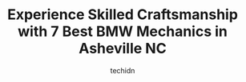 ---
layout: ampstory
image: https://images.unsplash.com/photo-1626302592989-84fe1c211d7d?ixlib=rb-4.0.3&ixid=MnwxMjA3fDB8MHxwaG90by1wYWdlfHx8fGVufDB8fHx8&auto=format&fit=crop&w=640&h=853&q=80
author: techidn
featured: false
description: For top-quality automotive repairs and maintenance, visit the 7 best BMW Mechanic in Asheville NC, USA. Their reputation for excellence and their dedication to customer satisfaction make the
title: Experience Skilled Craftsmanship with 7 Best BMW Mechanics in Asheville NC
cover:
   title: Experience Skilled Craftsmanship with 7 Best BMW Mechanics in Asheville NC
   subtitle: Rickpate
   background: https://images.unsplash.com/photo-1626302592989-84fe1c211d7d?ixlib=rb-4.0.3&ixid=MnwxMjA3fDB8MHxwaG90by1wYWdlfHx8fGVufDB8fHx8&auto=format&fit=crop&w=640&h=853&q=80

pages: 
 - layout: thirds
   top: <h1>#1 Jimmys Automotive Center</h1>
   bottom: "<p>JT is consistently EXCEPTIONAL! Jimmys always goes above and beyond to help its customers stay safe in whatever age auto they drive...their service techs are well-train</p>"
   background: https://www.knot35.com/toplist/wp-content/uploads/2023/06/best-bmw-mechanic-1-in-asheville-nc-1685835796.jpeg
   backgroundblur: true
 - layout: thirds
   top: <h1>#2 Organic Mechanic</h1>
   bottom: "<p>568 Haywood Rd, Asheville, NC 28806, United States</p>"
   background: https://www.knot35.com/toplist/wp-content/uploads/2023/06/best-bmw-mechanic-2-in-asheville-nc-1685835797.jpeg
   cta:
      link: https://www.knot35.com/toplist/experience-skilled-craftsmanship-with-7-best-bmw-mechanics-in-asheville-nc/
      text: Experience Skilled Craftsmanship with 7 Best BMW Mechanics in Asheville NC
 - layout: thirds
   top: <h1>#3 Precision Tune Auto Care</h1>
   bottom: "<p>6 Bryson St, Asheville, NC 28803, United States</p>"
   background: https://www.knot35.com/toplist/wp-content/uploads/2023/06/best-bmw-mechanic-3-in-asheville-nc-1685835797.jpeg
   cta:
      link: https://www.knot35.com/toplist/experience-skilled-craftsmanship-with-7-best-bmw-mechanics-in-asheville-nc/
      text: Experience Skilled Craftsmanship with 7 Best BMW Mechanics in Asheville NC
 - layout: thirds
   top: <h1>#4 Precision International</h1>
   bottom: "<p>23 Sardis Rd, Asheville, NC 28806, United States</p>"
   background: https://images.unsplash.com/photo-1462556791646-c201b8241a94?ixlib=rb-4.0.3&ixid=MnwxMjA3fDB8MHxwaG90by1wYWdlfHx8fGVufDB8fHx8&auto=format&fit=crop&w=640&h=853&q=80
   cta:
      link: https://www.knot35.com/toplist/experience-skilled-craftsmanship-with-7-best-bmw-mechanics-in-asheville-nc/
      text: Experience Skilled Craftsmanship with 7 Best BMW Mechanics in Asheville NC
 - layout: thirds
   top: <h1>#5 BIMMER LOGIC</h1>
   bottom: "<p>63 Bradley Branch Rd, Arden, NC 28704, United States</p>"
   background: https://images.unsplash.com/photo-1595364397663-fca4f075d796?ixlib=rb-4.0.3&ixid=MnwxMjA3fDB8MHxwaG90by1wYWdlfHx8fGVufDB8fHx8&auto=format&fit=crop&w=640&h=853&q=80
   cta:
      link: https://www.knot35.com/toplist/experience-skilled-craftsmanship-with-7-best-bmw-mechanics-in-asheville-nc/
      text: Experience Skilled Craftsmanship with 7 Best BMW Mechanics in Asheville NC
 - layout: thirds
   top: <h1>#6 All German Performance</h1>
   bottom: "<p>1194 Hendersonville Rd, Asheville, NC 28803, United States</p>"
   background: https://images.unsplash.com/photo-1618556658017-fd9c732d1360?ixlib=rb-4.0.3&ixid=MnwxMjA3fDB8MHxwaG90by1wYWdlfHx8fGVufDB8fHx8&auto=format&fit=crop&w=640&h=853&q=80
   cta:
      link: https://www.knot35.com/toplist/experience-skilled-craftsmanship-with-7-best-bmw-mechanics-in-asheville-nc/
      text: Experience Skilled Craftsmanship with 7 Best BMW Mechanics in Asheville NC
 - layout: thirds
   top: <h1>#7 Mostly Import Auto Repair</h1>
   bottom: "<p>253 Biltmore Ave, Asheville, NC 28801, United States</p>"
   background: https://images.unsplash.com/photo-1524169358666-79f22534bc6e?ixlib=rb-4.0.3&ixid=MnwxMjA3fDB8MHxwaG90by1wYWdlfHx8fGVufDB8fHx8&auto=format&fit=crop&w=640&h=853&q=80
   cta:
      link: https://www.knot35.com/toplist/experience-skilled-craftsmanship-with-7-best-bmw-mechanics-in-asheville-nc/
      text: Experience Skilled Craftsmanship with 7 Best BMW Mechanics in Asheville NC
 - layout: thirds
   middle: Continue reading...
   background: https://images.unsplash.com/photo-1536745287225-21d689278fd1?ixlib=rb-4.0.3&ixid=MnwxMjA3fDB8MHxwaG90by1wYWdlfHx8fGVufDB8fHx8&auto=format&fit=crop&w=640&h=853&q=80
   cta:
      link: https://www.knot35.com/toplist/experience-skilled-craftsmanship-with-7-best-bmw-mechanics-in-asheville-nc/
      text: Experience Skilled Craftsmanship with 7 Best BMW Mechanics in Asheville NC
      
---